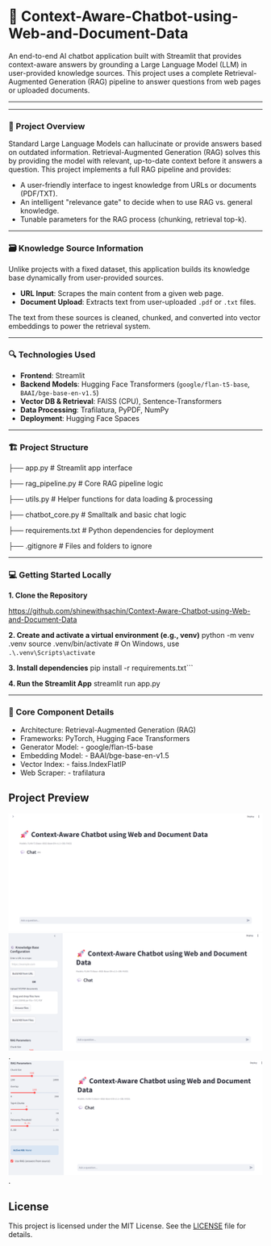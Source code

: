 # 🚀 Context-Aware-Chatbot-using-Web-and-Document-Data
An end-to-end AI chatbot application built with Streamlit that provides context-aware answers by grounding a Large Language Model (LLM) in user-provided knowledge sources. This project uses a complete Retrieval-Augmented Generation (RAG) pipeline to answer questions from web pages or uploaded documents.

---

---

### 🧠 Project Overview

Standard Large Language Models can hallucinate or provide answers based on outdated information. Retrieval-Augmented Generation (RAG) solves this by providing the model with relevant, up-to-date context before it answers a question. This project implements a full RAG pipeline and provides:

*   A user-friendly interface to ingest knowledge from URLs or documents (PDF/TXT).
*   An intelligent "relevance gate" to decide when to use RAG vs. general knowledge.
*   Tunable parameters for the RAG process (chunking, retrieval top-k).

---

### 🗃 Knowledge Source Information

Unlike projects with a fixed dataset, this application builds its knowledge base dynamically from user-provided sources.

*   **URL Input**: Scrapes the main content from a given web page.
*   **Document Upload**: Extracts text from user-uploaded `.pdf` or `.txt` files.

The text from these sources is cleaned, chunked, and converted into vector embeddings to power the retrieval system.

---

### 🔍 Technologies Used

*   **Frontend**: Streamlit
*   **Backend Models**: Hugging Face Transformers (`google/flan-t5-base`, `BAAI/bge-base-en-v1.5`)
*   **Vector DB & Retrieval**: FAISS (CPU), Sentence-Transformers
*   **Data Processing**: Trafilatura, PyPDF, NumPy
*   **Deployment**: Hugging Face Spaces

---

### 🏗 Project Structure
├── app.py # Streamlit app interface

├── rag_pipeline.py # Core RAG pipeline logic

├── utils.py # Helper functions for data loading & processing

├── chatbot_core.py # Smalltalk and basic chat logic

├── requirements.txt # Python dependencies for deployment

├── .gitignore # Files and folders to ignore


---

### 💻 Getting Started Locally

**1. Clone the Repository**

https://github.com/shinewithsachin/Context-Aware-Chatbot-using-Web-and-Document-Data

**2. Create and activate a virtual environment (e.g., venv)**
python -m venv .venv
source .venv/bin/activate  # On Windows, use `.\.venv\Scripts\activate`

**3. Install dependencies**
pip install -r requirements.txt```

**4. Run the Streamlit App**
streamlit run app.py

---

### 🧪 Core Component Details

* Architecture: Retrieval-Augmented Generation (RAG)
* Frameworks: PyTorch, Hugging Face Transformers
* Generator Model: - google/flan-t5-base
* Embedding Model: - BAAI/bge-base-en-v1.5
* Vector Index: - faiss.IndexFlatIP
* Web Scraper: - trafilatura


## Project Preview



![Input-Output](https://github.com/shinewithsachin/Context-Aware-Chatbot-using-Web-and-Document-Data/blob/main/Screenshot%202025-08-18%20175736.png)
![Input-Output](https://github.com/shinewithsachin/Context-Aware-Chatbot-using-Web-and-Document-Data/blob/main/Screenshot%202025-08-18%20175751.png).
![Input-Output](https://github.com/shinewithsachin/Context-Aware-Chatbot-using-Web-and-Document-Data/blob/main/Screenshot%202025-08-18%20175811.png).



## License
This project is licensed under the MIT License. See the [LICENSE](LICENSE) file for details.


